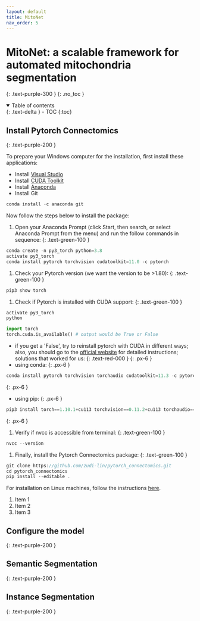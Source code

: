 ```yaml
---
layout: default
title: MitoNet
nav_order: 5
---
```


# MitoNet: a scalable framework for automated mitochondria segmentation
{: .text-purple-300 }
{: .no_toc }

<details open markdown="block">
  <summary>
    Table of contents
  </summary>
  {: .text-delta }
- TOC
{:toc}
</details>

## Install Pytorch Connectomics
{: .text-purple-200 }

To prepare your Windows computer for the installation, first install these applications:

- Install [Visual Studio](https://visualstudio.microsoft.com/downloads/)
- Install [CUDA Toolkit](https://developer.nvidia.com/cuda-downloads)
- Install [Anaconda](https://www.anaconda.com/products/individual)
- Install Git
```js
conda install -c anaconda git
```

Now follow the steps below to install the package:

1. Open your Anaconda Prompt (click Start, then search, or select Anaconda Prompt from the menu) and run the follow commands in sequence:
{: .text-green-100 }
```js
conda create -n py3_torch python=3.8
activate py3_torch
conda install pytorch torchvision cudatoolkit=11.0 -c pytorch
```

1. Check your Pytorch version (we want the version to be >1.80):
{: .text-green-100 }
```js
pip3 show torch
```

1. Check if Pytorch is installed with CUDA support:
{: .text-green-100 }
```js
activate py3_torch
python
```
```python
import torch
torch.cuda.is_available() # output would be True or False
```

  * if you get a 'False', try to reinstall pytorch with CUDA in different ways; also, you should go to the [official website](https://pytorch.org/get-started/locally/#windows-anaconda) for detailed instructions; solutions that worked for us:
  {: .text-red-000 }
  {: .px-6 }
  * using conda:
  {: .px-6 }
  ```js
  conda install pytorch torchvision torchaudio cudatoolkit=11.3 -c pytorch
  ```
  {: .px-6 }

  * using pip:
  {: .px-6 }
  ```js
  pip3 install torch==1.10.1+cu113 torchvision==0.11.2+cu113 torchaudio===0.10.1+cu113 -f https://download.pytorch.org/whl/cu113/torch_stable.html
  ```
  {: .px-6 }


1. Verify if nvcc is accessible from terminal:
{: .text-green-100 }

```js
nvcc --version
```

1. Finally, install the Pytorch Connectomics package:
{: .text-green-100 }

```js
git clone https://github.com/zudi-lin/pytorch_connectomics.git
cd pytorch_connectomics
pip install --editable .
```

For installation on Linux machines, follow the instructions [here](https://connectomics.readthedocs.io/en/latest/).

1. Item 1
1. Item 2
1. Item 3

## Configure the model
{: .text-purple-200 }


## Semantic Segmentation
{: .text-purple-200 }


## Instance Segmentation
{: .text-purple-200 }


